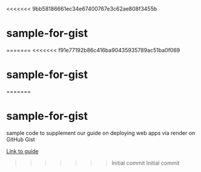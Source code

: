 <<<<<<< 9bb58186661ec34e67400767e3c62ae808f3455b
# sample-for-gist
=======
<<<<<<< f91e77192b86c416ba90435935789ac51ba0f069
# sample-for-gist
=======
# sample-for-gist
sample code to supplement our guide on deploying web apps via render on GitHub Gist

[Link to guide](https://gist.github.com/cmcdonald6/36513556228785abe9eed3c648883d4c)
>>>>>>> Initial commit
>>>>>>> Initial commit
